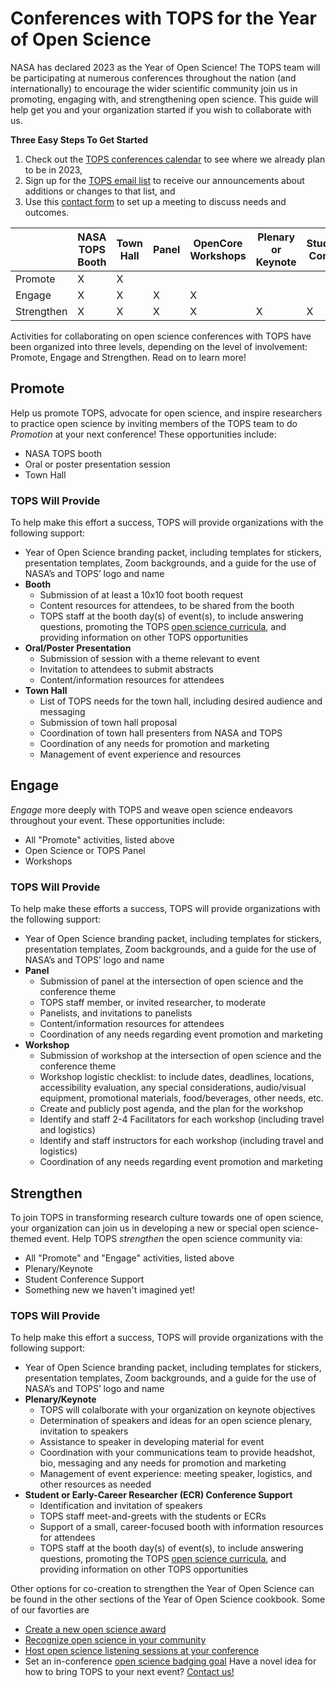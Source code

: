 # Conferences with TOPS for the Year of Open Science

NASA has declared 2023 as the Year of Open Science! The TOPS team will be participating at numerous conferences throughout the nation (and internationally) to encourage the wider scientific community join us in promoting, engaging with, and strengthening open science. This guide will help get you and your organization started if you wish to collaborate with us. 

**Three Easy Steps To Get Started**

1. Check out the [TOPS conferences calendar](/docs/Area1_Engagement/Outreach/tops_conferences.md#tops-priority-events-for-2023) to see where we already plan to be in 2023, 
2. Sign up for the [TOPS email list](https://docs.google.com/forms/d/e/1FAIpQLSeb_6PdbaPYFcVwXWgMJ053Q_pF2rW2YOu51Qmrh5nWaRYc7Q/viewform) to receive our announcements about additions or changes to that list, and 
3. Use this [contact form](https://forms.gle/Um3KpsZw2FHXpNju9) to set up a meeting to discuss needs and outcomes. 

|            | NASA TOPS Booth | Town Hall | Panel | OpenCore Workshops | Plenary or Keynote | Student/ECR Conference | Open Science Theme |
| ---------- | --------------- | --------- | ----- | ------------------ | ------------------ | ---------------------- | ------------------ |
| Promote    | X               | X         |       |                    |                    |                        |                    |
| Engage     | X               | X         | X     | X                  |                    |                        |                    |
| Strengthen | X               | X         | X     | X                  | X                  | X                      | X                  |

Activities for collaborating on open science conferences with TOPS have been organized into three levels, depending on the level of involvement: Promote, Engage and Strengthen. Read on to learn more!

## Promote

Help us promote TOPS, advocate for open science, and inspire researchers to practice open science by inviting members of the TOPS team to do *Promotion* at your next conference! These opportunities include:
* NASA TOPS booth
* Oral or poster presentation session
* Town Hall

### TOPS Will Provide

To help make this effort a success, TOPS will provide organizations with the following support:
* Year of Open Science branding packet, including templates for stickers, presentation templates, Zoom backgrounds, and a guide for the use of NASA’s and TOPS’ logo and name
* **Booth**
    * Submission of at least a 10x10 foot booth request
    * Content resources for attendees, to be shared from the booth
    * TOPS staff at the booth day(s) of event(s), to include answering questions, promoting the TOPS [open science curricula](/docs/Area2_Capacity_Sharing/readme.md), and providing information on other TOPS opportunities
*  **Oral/Poster Presentation**
    * Submission of session with a theme relevant to event
    * Invitation to attendees to submit abstracts
    * Content/information resources for attendees
* **Town Hall**
    * List of TOPS needs for the town hall, including desired audience and messaging
    * Submission of town hall proposal
    * Coordination of town hall presenters from NASA and TOPS
    * Coordination of any needs for promotion and marketing
    * Management of event experience and resources


## Engage

*Engage* more deeply with TOPS and weave open science endeavors throughout your event. These opportunities include:
* All "Promote" activities, listed above 
* Open Science or TOPS Panel
* Workshops

### TOPS Will Provide

To help make these efforts a success, TOPS will provide organizations with the following support:
* Year of Open Science branding packet, including templates for stickers, presentation templates, Zoom backgrounds, and a guide for the use of NASA’s and TOPS’ logo and name
* **Panel**
    * Submission of panel at the intersection of open science and the conference theme
    * TOPS staff member, or invited researcher, to moderate 
    * Panelists, and invitations to panelists
    * Content/information resources for attendees
    * Coordination of any needs regarding event promotion and marketing
* **Workshop**
    * Submission of workshop at the intersection of open science and the conference theme
    * Workshop logistic checklist: to include dates, deadlines, locations, accessibility evaluation, any special considerations, audio/visual equipment, promotional materials, food/beverages, other needs, etc.
    * Create and publicly post agenda, and the plan for the workshop
    * Identify and staff 2-4 Facilitators for each workshop (including travel and logistics)
    * Identify and staff instructors for each workshop (including travel and logistics)
    * Coordination of any needs regarding event promotion and marketing


## Strengthen

To join TOPS in transforming research culture towards one of open science, your organization can join us in developing a new or special open science-themed event. Help TOPS *strengthen* the open science community via:
* All "Promote" and "Engage" activities, listed above
* Plenary/Keynote
* Student Conference Support
* Something new we haven't imagined yet!

### TOPS Will Provide

To help make this effort a success, TOPS will provide organizations with the following support:
* Year of Open Science branding packet, including templates for stickers, presentation templates, Zoom backgrounds, and a guide for the use of NASA’s and TOPS’ logo and name
* **Plenary/Keynote**
    * TOPS will colalborate with your organization on keynote objectives
    * Determination of speakers and ideas for an open science plenary, invitation to speakers
    * Assistance to speaker in developing material for event
    * Coordination with your communications team to provide headshot, bio, messaging and any needs for promotion and marketing
    * Management of event experience: meeting speaker, logistics, and other resources as needed
* **Student or Early-Career Researcher (ECR) Conference Support**
    * Identification and invitation of speakers
    * TOPS staff meet-and-greets with the students or ECRs
    * Support of a small, career-focused booth with information resources for attendees 
    * TOPS staff at the booth day(s) of event(s), to include answering questions, promoting the TOPS [open science curricula](/docs/Area2_Capacity_Sharing/readme.md), and providing information on other TOPS opportunities

Other options for co-creation to strengthen the Year of Open Science can be found in the other sections of the Year of Open Science cookbook. Some of our favorties are 
* [Create a new open science award](/Year_of_Open_Science_Cookbook/Strengthen_year_of_open_science.md#sponsor-an-award)
* [Recognize open science in your community](/Year_of_Open_Science_Cookbook/Engage_year_of_open_science.md#highlight-open-science-in-your-organization)
* [Host open science listening sessions at your conference](/Year_of_Open_Science_Cookbook/Engage_year_of_open_science.md#host-a-listening-session)
* Set an in-conference [open science badging goal](/Year_of_Open_Science_Cookbook/Engage_year_of_open_science.md#set-a-tops-open-science-badge-goal)
Have a novel idea for how to bring TOPS to your next event? [Contact us!](https://forms.gle/Um3KpsZw2FHXpNju9)

